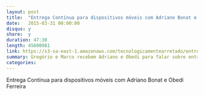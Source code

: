 ```yaml
---
layout: post
title:  "Entrega Contínua para dispositivos móveis com Adriano Bonat e Obedi Ferreira"
date:   2015-03-31 00:00:00
disqus: y
share:  y
duration: 47:30
length: 45600981
link: https://s3-sa-east-1.amazonaws.com/tecnologicamentearretado/entrevistas/009-bonat_e_obedi/009-bonat_e_obedi.mp3
summary: Gregório e Marco recebem Adriano e Obedi para falar sobre entrega contínua para dispositivos móveis
categories: 
---
```


Entrega Contínua para dispositivos móveis com Adriano Bonat e Obedi Ferreira

<audio src="https://s3-sa-east-1.amazonaws.com/tecnologicamentearretado/entrevistas/009-bonat_e_obedi/009-bonat_e_obedi.mp3" preload="none" />

Baixe o áudio desta conversa [aqui](https://s3-sa-east-1.amazonaws.com/tecnologicamentearretado/entrevistas/009-bonat_e_obedi/009-bonat_e_obedi.mp3).

Entrevista por [Gregório Melo](https://twitter.com/gregoriomelo) e [Marco Valtas](https://twitter.com/mavcunha)

Música de entrada por [Marco Valtas](https://twitter.com/mavcunha)

Notas:

- No Twitter:
  - [Adriano Bonat](https://twitter.com/tanob)
  - [Obedi Ferreira](https://twitter.com/obehdi)
- [Crashlytics](https://try.crashlytics.com/)
- [HockeyApp](http://hockeyapp.net/features/)
- [Appium](http://appium.io/)
- [Xamarin](http://xamarin.com/)
